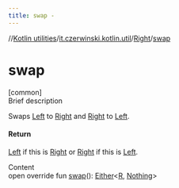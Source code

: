 ```yaml
---
title: swap -
---
```

//[Kotlin utilities](../../index.html)/[it.czerwinski.kotlin.util](../index.html)/[Right](index.html)/[swap](swap.html)



# swap  
[common]  
Brief description  


Swaps [Left](../-left/index.html) to [Right](index.html) and [Right](index.html) to [Left](../-left/index.html).



#### Return  


[Left](../-left/index.html) if this is [Right](index.html) or [Right](index.html) if this is [Left](../-left/index.html).

  
Content  
open override fun [swap](swap.html)(): [Either](../-either/index.html)<[R](index.html), [Nothing](https://kotlinlang.org/api/latest/jvm/stdlib/kotlin/-nothing/index.html)>  



